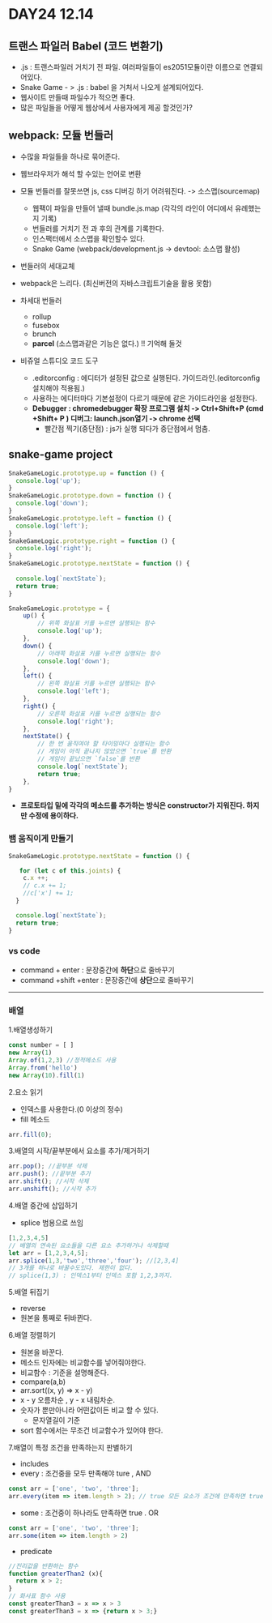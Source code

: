 # DAY24 12.14 
 ## 트랜스 파일러 Babel (코드 변환기) 
 - .js : 트랜스파일러 거치기 전 파일. 여러파일들이 es2051모듈이란 이름으로 연결되어있다.
 - Snake Game - > .js : babel 을 거처서 나오게 설계되어있다.
 - 웹사이트 만들때 파일수가 적으면 좋다.
 - 많은 파일들을 어떻게 웹상에서 사용자에게 제공 할것인가?
 ## webpack: 모듈 번들러
 - 수많을 파일들을 하나로 묶어준다.
 - 웹브라우저가 해석 할 수있는 언어로 변환
 - 모듈 번들러를 잘못쓰면 js, css 디버깅 하기 어려워진다. -> 소스맵(sourcemap)
    - 웹팩이 파일을 만들어 낼때 bundle.js.map (각각의 라인이 어디에서 유례했는지 기록)
    - 번들러를 거치기 전 과 후의 관계를 기록한다.
    - 인스팩터에서 소스맵을 확인할수 있다.
    - Snake Game (webpack/development.js -> devtool: 소스맵 활성)
 - 번들러의 세대교체
  - webpack은 느리다. (최신버전의 자바스크립트기술을 활용 못함)
  - 차세대 번들러 
    - rollup
    - fusebox
    - brunch
    - **parcel** (소스맵과같은 기능은 없다.) !! 기억해 둘것
 
  - 비쥬얼 스튜디오 코드 도구
    - .editorconfig : 에디터가 설정된 값으로 실행된다. 가이드라인.(editorconfig 설치해야 적용됨.)
    - 사용하는 에디터마다 기본설정이 다르기 때문에 같은 가이드라인을 설정한다.
    - **Debugger : chromedebugger 확장 프로그램 설치 -> Ctrl+Shift+P (cmd +Shift+ P ) 디버그: launch.json열기  -> chrome 선택**
      - 빨간점 찍기(중단점) : js가 실행 되다가 중단점에서 멈춤.
## snake-game project
```js
SnakeGameLogic.prototype.up = function () {
  console.log('up');
}
SnakeGameLogic.prototype.down = function () {
  console.log('down');
}
SnakeGameLogic.prototype.left = function () {
  console.log('left');
}
SnakeGameLogic.prototype.right = function () {
  console.log('right');
}
SnakeGameLogic.prototype.nextState = function () {
  
  console.log(`nextState`);
  return true;
}
```
```js
SnakeGameLogic.prototype = {
    up() {
        // 위쪽 화살표 키를 누르면 실행되는 함수
        console.log('up');
    },
    down() {
        // 아래쪽 화살표 키를 누르면 실행되는 함수
        console.log('down');
    },
    left() {
        // 왼쪽 화살표 키를 누르면 실행되는 함수
        console.log('left');
    },
    right() {
        // 오른쪽 화살표 키를 누르면 실행되는 함수
        console.log('right');
    },
    nextState() {
        // 한 번 움직여야 할 타이밍마다 실행되는 함수
        // 게임이 아직 끝나지 않았으면 `true`를 반환
        // 게임이 끝났으면 `false`를 반환
        console.log(`nextState`);
        return true;
    },
}
```
- **프로토타입 밑에 각각의 메소드를 추가하는 방식은 constructor가 지워진다. 하지만 수정에 용이하다.**

### 뱀 움직이게 만들기
```js
SnakeGameLogic.prototype.nextState = function () {

   for (let c of this.joints) {
    c.x ++;
    // c.x += 1;
    //c['x'] += 1;
  }

  console.log(`nextState`);
  return true;
}
```
### vs code
- command + enter : 문장중간에 **하단**으로 줄바꾸기
- command +shift +enter : 문장중간에 **상단**으로 줄바꾸기
----
### 배열
1.배열생성하기
```js
const number = [ ]
new Array(1)
Array.of(1,2,3) //정적메소드 사용
Array.from('hello')
new Array(10).fill(1) 
```

2.요소 읽기
- 인덱스를 사용한다.(0 이상의 정수)
- fill 메소드
```js
arr.fill(0);
```

3.배열의 시작/끝부분에서 요소를 추가/제거하기
```js
arr.pop(); //끝부분 삭제
arr.push(); //끝부분 추가
arr.shift(); //시작 삭제
arr.unshift(); //시작 추가
```

4.배열 중간에 삽입하기
- splice 범용으로 쓰임
```js
[1,2,3,4,5]
// 배열의 연속된 요소들을 다른 요소 추가하거나 삭제할때
let arr = [1,2,3,4,5];
arr.splice(1,3,'two','three','four'); //[2,3,4]
// 3개를 하나로 바꿀수도있다. 제한이 없다.
// splice(1,3) : 인덱스1부터 인덱스 포함 1,2,3까지.
```

5.배열 뒤집기
- reverse
- 원본을 통째로 뒤바뀐다.

6.배열 정렬하기
- 원본을 바꾼다.
- 메소드 인자에는 비교함수를 넣어줘야한다.
- 비교함수 : 기준을 설명해준다.
- compare(a,b) 
- arr.sort((x, y) => x - y)
- x - y 오름차순 , y - x 내림차순.
- 숫자가 뿐만아니라 어떤값이든 비교 할 수 있다.
  - 문자열길이 기준
- sort 함수에서는 무조건 비교함수가 있어야 한다.

7.배열이 특정 조건을 만족하는지 판별하기
- includes
- every : 조건중을 모두 만족해야 ture , AND
```js
const arr = ['one', 'two', 'three'];
arr.every(item => item.length > 2); // true 모든 요소가 조건에 만족하면 true
```
- some :  조건중이 하나라도 만족하면 true . OR
```js
const arr = ['one', 'two', 'three'];
arr.some(item => item.length > 2)
```
- predicate 
```js
//진리값을 반환하는 함수
function greaterThan2 (x){
  return x > 2;
}
// 화사표 함수 사용
const greaterThan3 = x => x > 3
const greaterThan3 = x => {return x > 3;}
```